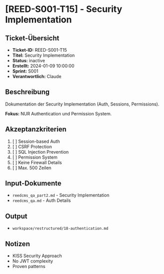 # [REED-S001-T15] - Security Implementation

## Ticket-Übersicht
- **Ticket-ID:** REED-S001-T15
- **Titel:** Security Implementation
- **Status:** inactive
- **Erstellt:** 2024-01-09 10:00:00
- **Sprint:** S001
- **Verantwortlich:** Claude

## Beschreibung
Dokumentation der Security Implementation (Auth, Sessions, Permissions).

**Fokus:** NUR Authentication und Permission System.

## Akzeptanzkriterien
1. [ ] Session-based Auth
2. [ ] CSRF Protection
3. [ ] SQL Injection Prevention
4. [ ] Permission System
5. [ ] Keine Firewall Details
6. [ ] Max. 500 Zeilen

## Input-Dokumente
- `reedcms_qa_part2.md` - Security Implementation
- `reedcms_qa.md` - Auth Details

## Output
- `workspace/restructured/18-authentication.md`

## Notizen
- KISS Security Approach
- No JWT complexity
- Proven patterns